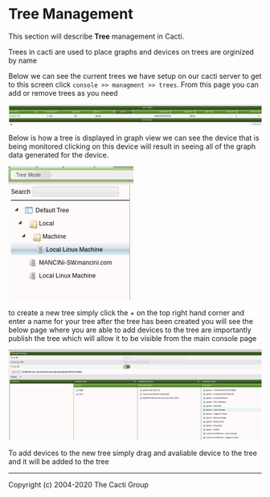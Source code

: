 # Tree Management

This section will describe **Tree** management in Cacti.

Trees in cacti are used to place graphs and devices on trees are orginized by
name

Below we can see the current trees we have setup on our cacti server to get to
this screen click `console >> managment >> trees`. From this page you can add or
remove trees as you need

![tree screen](images/cacti_trees_screen.png)

Below is how a tree is displayed in graph view we can see the device that is
being monitored clicking on this device will result in seeing all of the graph
data generated for the device.

![default tree](images/cacti_default_tree.png)

to create a new tree simply click the + on the top right hand corner and enter a
name for your tree after the tree has been created you will see the below page
where you are able to add devices to the tree are importantly publish the tree
which will allow it to be visible from the main console page

![tree options](images/tree_options.png)

To add devices to the new tree simply drag and avaliable device to the tree and
it will be added to the tree

---
Copyright (c) 2004-2020 The Cacti Group
